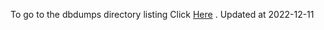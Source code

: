 To go to the dbdumps directory listing Click [Here](https://ipfs.io/ipfs/bafkreiaqsntpt52sejw446gt76apc3n5iea3t2tnv345hbtwalx3ehbrum) . Updated at 2022-12-11